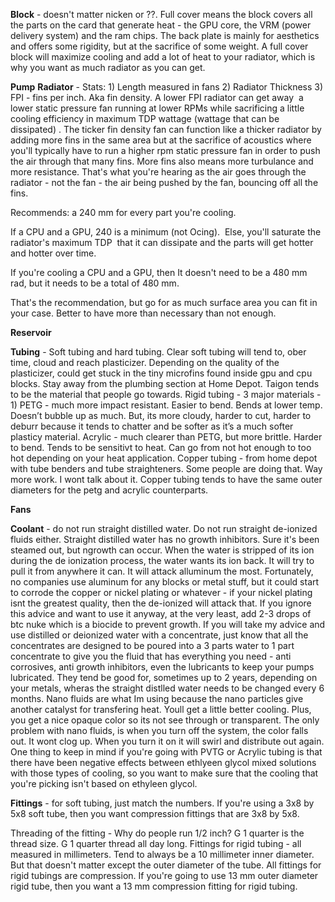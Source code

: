 **Block** - doesn't matter nicken or ??. Full cover means the block covers all the parts on the card that generate heat - the GPU core, the VRM (power delivery system) and the ram chips. The back plate is mainly for aesthetics and offers some rigidity, but at the sacrifice of some weight. A full cover block will maximize cooling and add a lot of heat to your radiator, which is why you want as much radiator as you can get.

**Pump**
**Radiator** - Stats: 1) Length measured in fans 2) Radiator Thickness 3) FPI - fins per inch. Aka fin density. A lower FPI radiator can get away  a lower static pressure fan running at lower RPMs while sacrificing a little cooling efficiency in maximum TDP wattage (wattage that can be dissipated) . The ticker fin density fan can function like a thicker radiator by adding more fins in the same area but at the sacrifice of acoustics where you'll typically have to run a higher rpm static pressure fan in order to push the air through that many fins. More fins also means more turbulance and more resistance. That's what you're hearing as the air goes through the radiator - not the fan - the air being pushed by the fan, bouncing off all the fins.

Recommends: a 240 mm for every part you're cooling.

If a CPU and a GPU, 240 is a minimum (not Ocing).  Else, you'll saturate the radiator's maximum TDP  that it can dissipate and the parts will get hotter and hotter over time.

If you're cooling a CPU and a GPU, then It doesn't need to be a 480 mm rad, but it needs to be a total of 480 mm.

That's the recommendation, but go for as much surface area you can fit in your case. Better to have more than necessary than not enough.

**Reservoir**

**Tubing** - Soft tubing and hard tubing. Clear soft tubing will tend to, ober time, cloud and reach plasticizer. Depending on the quality of the plasticizer, could get stuck in the tiny microfins found inside gpu and cpu blocks. Stay away from the plumbing section at Home Depot. Taigon tends to be the material that people go towards. Rigid tubing - 3 major materials - 1) PETG - much more impact resistant. Easier to bend. Bends at lower temp. Doesn’t bubble up as much. But, its more cloudy, harder to cut, harder to deburr because it tends to chatter and be softer as it’s a much softer plasticy material. Acrylic - much clearer than PETG, but more brittle. Harder to bend. Tends to be sensitivt to heat. Can go from not hot enough to too hot depending on your heat application. Copper tubing - from home depot with tube benders and tube straighteners. Some people are doing that. Way more work. I wont talk about it. Copper tubing tends to have the same outer diameters for the petg and acrylic counterparts.

**Fans**

**Coolant** - do not run straight distilled water. Do not run straight de-ionized fluids either. Straight distilled water has no growth inhibitors. Sure it's been steamed out, but ngrowth can occur. When the water is stripped of its ion during the de ionization process, the water wants its ion back. It will try to pull it from anywhere it can. It will attack alluminum the most. Fortunately, no companies use aluminum for any blocks or metal stuff, but it could start to corrode the copper or nickel plating or whatever - if your nickel plating isnt the greatest quality, then the de-ionized will attack that. If you ignore this advice and want to use it anyway, at the very least, add 2-3 drops of btc nuke which is a biocide to prevent growth. If you will take my advice and use distilled or deionized water with a concentrate, just know that all the concentrates are designed to be poured into a 3 parts water to 1 part concentrate to give you the fluid that has everything you need - anti corrosives, anti growth inhibitors, even the lubricants to keep your pumps lubricated. They tend be good for, sometimes up to 2 years, depending on your metals, wheras the straight distlled water needs to be changed every 6 months. Nano fluids are what Im using because the nano particles give another catalyst for transfering heat. Youll get a little better cooling. Plus, you get a nice opaque color so its not see through or transparent. The only problem with nano fluids, is when you turn off the system, the color falls out. It wont clog up. When you turn it on it will swirl and distribute out again. One thing to keep in mind if you're going with PVTG or Acrylic tubing is that there have been negative effects between ethlyeen glycol mixed solutions with those types of cooling, so you want to make sure that the cooling that you're picking isn't based on ethyleen glycol.

**Fittings** - for soft tubing, just match the numbers. If you're using a 3x8 by 5x8 soft tube, then you want compression fittings that are 3x8 by 5x8.

Threading of the fitting - Why do people run 1/2 inch? G 1 quarter is the thread size. G 1 quarter thread all day long. Fittings for rigid tubing - all measured in millimeters. Tend to always be a 10 millimeter inner diameter. But that doesn't matter except the outer diameter of the tube. All fittings for rigid tubings are compression. If you're going to use 13 mm outer diameter rigid tube, then you want a 13 mm compression fitting for rigid tubing.